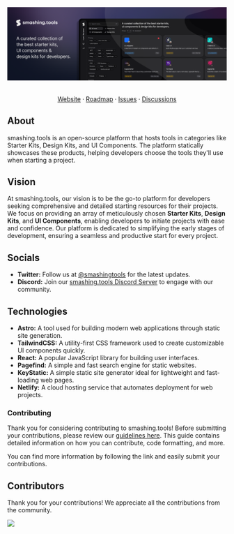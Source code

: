   <kbd>
    <a href="https://github.com/smashing-team/smashing.tools">
       <img src="https://raw.githubusercontent.com/smashing-team/smashing.tools/main/public/github-repo-promo.png" alt="Promo">
    </a>
  </kbd>
  <div>&nbsp;</div>

<p align="center">
    <a href="https://smashing.tools">Website</a>
    ·
    <a href="https://github.com/orgs/smashing-team/projects/1">Roadmap</a>
    ·
    <a href="https://github.com/smashing-team/smashing.tools/issues">Issues</a>
    ·
    <a href="https://github.com/orgs/smashing-team/discussions">Discussions</a>
  </p>

## **About**

smashing.tools is an open-source platform that hosts tools in categories like Starter Kits, Design Kits, and UI Components. The platform statically showcases these products, helping developers choose the tools they'll use when starting a project.

## **Vision**

At smashing.tools, our vision is to be the go-to platform for developers seeking comprehensive and detailed starting resources for their projects. We focus on providing an array of meticulously chosen **Starter Kits**, **Design Kits**, and **UI Components**, enabling developers to initiate projects with ease and confidence. Our platform is dedicated to simplifying the early stages of development, ensuring a seamless and productive start for every project.

## Socials

- **Twitter:** Follow us at [@smashingtools](https://twitter.com/smashingtools) for the latest updates.
- **Discord:** Join our [smashing.tools Discord Server](https://discord.gg/8ugeaKPrsU) to engage with our community.

## **Technologies**

- **Astro:** A tool used for building modern web applications through static site generation.
- **TailwindCSS:** A utility-first CSS framework used to create customizable UI components quickly.
- **React:** A popular JavaScript library for building user interfaces.
- **Pagefind:** A simple and fast search engine for static websites.
- **KeyStatic:** A simple static site generator ideal for lightweight and fast-loading web pages.
- **Netlify:** A cloud hosting service that automates deployment for web projects.

### **Contributing**

Thank you for considering contributing to smashing.tools! Before submitting your contributions, please review our [guidelines here](https://github.com/smashing-team/smashing.tools/blob/main/CONTRIBUTING.md). This guide contains detailed information on how you can contribute, code formatting, and more.

You can find more information by following the link and easily submit your contributions.

## Contributors

Thank you for your contributions! We appreciate all the contributions from the community.

<a href="https://github.com/smashing-team/smashing.tools/graphs/contributors">
  <img src="https://contrib.rocks/image?repo=smashing-team/smashing.tools" />
</a>
